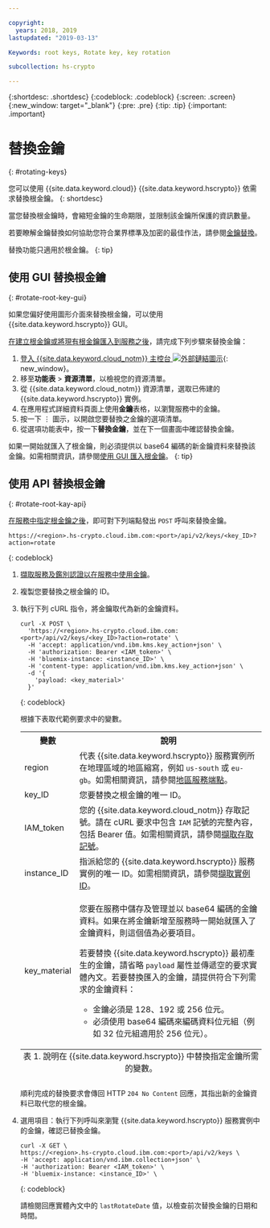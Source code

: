 ```yaml
---

copyright:
  years: 2018, 2019
lastupdated: "2019-03-13"

Keywords: root keys, Rotate key, key rotation

subcollection: hs-crypto

---
```


{:shortdesc: .shortdesc}
{:codeblock: .codeblock}
{:screen: .screen}
{:new_window: target="_blank"}
{:pre: .pre}
{:tip: .tip}
{:important: .important}

# 替換金鑰
{: #rotating-keys}

您可以使用 {{site.data.keyword.cloud}} {{site.data.keyword.hscrypto}} 依需求替換根金鑰。
{: shortdesc}

當您替換根金鑰時，會縮短金鑰的生命期限，並限制該金鑰所保護的資訊數量。   

若要瞭解金鑰替換如何協助您符合業界標準及加密的最佳作法，請參閱[金鑰替換](/docs/services/key-protect/concepts/key-rotation.html)。

替換功能只適用於根金鑰。
{: tip}

## 使用 GUI 替換根金鑰
{: #rotate-root-key-gui}

如果您偏好使用圖形介面來替換根金鑰，可以使用 {{site.data.keyword.hscrypto}} GUI。

[在建立根金鑰或將現有根金鑰匯入到服務之後](/docs/services/hs-crypto/create-root-keys.html)，請完成下列步驟來替換金鑰：

1. [登入 {{site.data.keyword.cloud_notm}} 主控台 ![外部鏈結圖示](../../icons/launch-glyph.svg "外部鏈結圖示")](https://cloud.ibm.com/){: new_window}。
2. 移至**功能表** &gt; **資源清單**，以檢視您的資源清單。
3. 從 {{site.data.keyword.cloud_notm}} 資源清單，選取已佈建的 {{site.data.keyword.hscrypto}} 實例。
4. 在應用程式詳細資料頁面上使用**金鑰**表格，以瀏覽服務中的金鑰。
5. 按一下 ⋮ 圖示，以開啟您要替換之金鑰的選項清單。
6. 從選項功能表中，按一下**替換金鑰**，並在下一個畫面中確認替換金鑰。

如果一開始就匯入了根金鑰，則必須提供以 base64 編碼的新金鑰資料來替換該金鑰。如需相關資訊，請參閱[使用 GUI 匯入根金鑰](/docs/services/hs-crypto/import-root-keys.html#gui)。
{: tip}

## 使用 API 替換根金鑰
{: #rotate-root-kay-api}

[在服務中指定根金鑰之後](/docs/services/hs-crypto/create-root-keys.html)，即可對下列端點發出 `POST` 呼叫來替換金鑰。

```
https://<region>.hs-crypto.cloud.ibm.com:<port>/api/v2/keys/<key_ID>?action=rotate
```
{: codeblock}

1. [擷取服務及鑑別認證以在服務中使用金鑰](/docs/services/hs-crypto/access-api.html)。

2. 複製您要替換之根金鑰的 ID。

4. 執行下列 cURL 指令，將金鑰取代為新的金鑰資料。

    ```cURL
    curl -X POST \
      'https://<region>.hs-crypto.cloud.ibm.com:<port>/api/v2/keys/<key_ID>?action=rotate' \
      -H 'accept: application/vnd.ibm.kms.key_action+json' \
      -H 'authorization: Bearer <IAM_token>' \
      -H 'bluemix-instance: <instance_ID>' \
      -H 'content-type: application/vnd.ibm.kms.key_action+json' \
      -d '{
        'payload: <key_material>'
      }'
    ```
    {: codeblock}

    根據下表取代範例要求中的變數。

    <table>
      <tr>
        <th>變數</th>
        <th>說明</th>
      </tr>
      <tr>
        <td><varname>region</varname></td>
        <td>代表 {{site.data.keyword.hscrypto}} 服務實例所在地理區域的地區縮寫，例如 <code>us-south</code> 或 <code>eu-gb</code>。如需相關資訊，請參閱<a href="/docs/services/hs-crypto/regions.html#endpoints">地區服務端點</a>。</td>
      </tr>
      <tr>
        <td><varname>key_ID</varname></td>
        <td>您要替換之根金鑰的唯一 ID。</td>
      </tr>
      <tr>
        <td><varname>IAM_token</varname></td>
        <td>您的 {{site.data.keyword.cloud_notm}} 存取記號。請在 cURL 要求中包含 <code>IAM</code> 記號的完整內容，包括 Bearer 值。如需相關資訊，請參閱<a href="/docs/services/hs-crypto/access-api.html#retrieve-token">擷取存取記號</a>。</td>
      </tr>
      <tr>
        <td><varname>instance_ID</varname></td>
        <td>指派給您的 {{site.data.keyword.hscrypto}} 服務實例的唯一 ID。如需相關資訊，請參閱<a href="/docs/services/hs-crypto/access-api.html#retrieve-instance-ID">擷取實例 ID</a>。</td>
      </tr>
      <tr>
        <td><varname>key_material</varname></td>
        <td>
          <p>您要在服務中儲存及管理並以 base64 編碼的金鑰資料。如果在將金鑰新增至服務時一開始就匯入了金鑰資料，則這個值為必要項目。</p>
          <p>若要替換 {{site.data.keyword.hscrypto}} 最初產生的金鑰，請省略 <code>payload</code> 屬性並傳遞空的要求實體內文。若要替換匯入的金鑰，請提供符合下列需求的金鑰資料：</p>
          <p>
            <ul>
              <li>金鑰必須是 128、192 或 256 位元。</li>
              <li>必須使用 base64 編碼來編碼資料位元組（例如 32 位元組適用於 256 位元）。</li>
            </ul>
          </p>
        </td>
      </tr>
      <caption style="caption-side:bottom;">表 1. 說明在 {{site.data.keyword.hscrypto}} 中替換指定金鑰所需的變數。</caption>
    </table>

    順利完成的替換要求會傳回 HTTP `204 No Content` 回應，其指出新的金鑰資料已取代您的根金鑰。

4. 選用項目：執行下列呼叫來瀏覽 {{site.data.keyword.hscrypto}} 服務實例中的金鑰，確認已替換金鑰。

    ```cURL
    curl -X GET \
    https://<region>.hs-crypto.cloud.ibm.com:<port>/api/v2/keys \
    -H 'accept: application/vnd.ibm.collection+json' \
    -H 'authorization: Bearer <IAM_token>' \
    -H 'bluemix-instance: <instance_ID>' \
    ```
    {: codeblock}

    請檢閱回應實體內文中的 `lastRotateDate` 值，以檢查前次替換金鑰的日期和時間。
